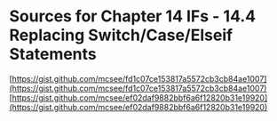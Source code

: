 # Sources for Chapter 14 IFs - 14.4 Replacing Switch/Case/Elseif Statements

[https://gist.github.com/mcsee/fd1c07ce153817a5572cb3cb84ae1007](https://gist.github.com/mcsee/fd1c07ce153817a5572cb3cb84ae1007)
[https://gist.github.com/mcsee/ef02daf9882bbf6a6f12820b31e19920](https://gist.github.com/mcsee/ef02daf9882bbf6a6f12820b31e19920)